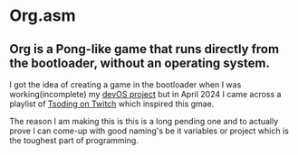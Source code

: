 # Org.asm

## Org is a Pong-like game that runs directly from the bootloader, without an operating system.

I got the idea of creating a game in the bootloader when I was working(incomplete) my [devOS project](https://github.com/varshneydevansh/devOS)
but in April 2024 I came across a playlist of [Tsoding on Twitch](https://m.twitch.tv/videos/441661946)
which inspired this gmae.

The reason I am making this is this is a long pending one and to actually prove I can come-up
with good naming's be it variables or project which is the toughest part of programming.